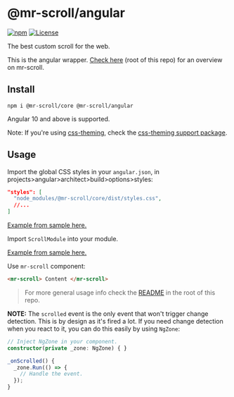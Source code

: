 # @mr-scroll/angular

[![npm](https://img.shields.io/npm/v/@mr-scroll/angular.svg)](https://www.npmjs.com/package/@mr-scroll/angular)
[![License](https://img.shields.io/badge/license-MIT-blue.svg)](https://opensource.org/licenses/MIT)

The best custom scroll for the web.

This is the angular wrapper. [Check here](../../README.md) (root of this repo) for an overview on mr-scroll.

## Install

```
npm i @mr-scroll/core @mr-scroll/angular
```

Angular 10 and above is supported.

Note: If you're using [css-theming](https://github.com/mrahhal/css-theming), check the [css-theming support package](../css-theming).

## Usage

Import the global CSS styles in your `angular.json`, in projects>angular>architect>build>options>styles:

```json
"styles": [
  "node_modules/@mr-scroll/core/dist/styles.css",
  //...
]
```

[Example from sample here.](https://github.com/mrahhal/mr-scroll/blob/0780d36414c7032a5853daa53ec390cc9427537c/samples/angular/angular.json#L34)

Import `ScrollModule` into your module.

[Example from sample here.](https://github.com/mrahhal/mr-scroll/blob/0780d36414c7032a5853daa53ec390cc9427537c/samples/angular/src/app/app.module.ts#L19)

Use `mr-scroll` component:

```html
<mr-scroll> Content </mr-scroll>
```

> For more general usage info check the [README](../../README.md) in the root of this repo.

**NOTE:** The `scrolled` event is the only event that won't trigger change detection. This is by design as it's fired a lot. If you need change detection when you react to it, you can do this easily by using `NgZone`:

```ts
// Inject NgZone in your component.
constructor(private _zone: NgZone) { }

_onScrolled() {
  _zone.Run(() => {
    // Handle the event.
  });
}
```
